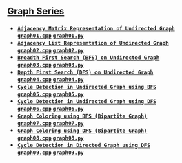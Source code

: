 <h2 > 
    <a href="https://youtube.com/playlist?list=PLgUwDviBIf0rGEWe64KWas0Nryn7SCRWw"> Graph Series </a>
</h2>

<b>

- [`Adjacency Matrix Representation of Undirected Graph`](https://youtu.be/bTtm2ky7I3Y)  
    [`graph01.cpp`](c++/graph01.cpp) [`graph01.py`](python/graph01.py)  
- [`Adjacency List Representation of Undirected Graph`](https://youtu.be/bTtm2ky7I3Y)  
    [`graph02.cpp`](c++/graph02.cpp) [`graph02.py`](python/graph02.py) 
- [`Breadth First Search (BFS) on Undirected Graph`](https://youtu.be/UeE67iCK2lQ)  
    [`graph03.cpp`](c++/graph03.cpp) [`graph03.py`](python/graph03.py) 
- [`Depth First Search (DFS) on Undirected Graph`](https://youtu.be/uDWljP2PGmU)  
    [`graph04.cpp`](c++/graph04.cpp) [`graph04.py`](python/graph04.py) 
- [`Cycle Detection in Undirected Graph using BFS`](https://youtu.be/A8ko93TyOns)  
    [`graph05.cpp`](c++/graph05.cpp) [`graph05.py`](python/graph05.py) 
- [`Cycle Detection in Undirected Graph using DFS`](https://youtu.be/Y9NFqI6Pzd4)  
    [`graph06.cpp`](c++/graph06.cpp) [`graph06.py`](python/graph06.py) 
- [`Graph Coloring using BFS (Bipartite Graph)`](https://youtu.be/nbgaEu-pvkU)  
    [`graph07.cpp`](c++/graph07.cpp) [`graph07.py`](python/graph07.py) 
- [`Graph Coloring using DFS (Bipartite Graph)`](https://youtu.be/uC884ske2uQ)  
    [`graph08.cpp`](c++/graph08.cpp) [`graph08.py`](python/graph08.py) 
- [`Cycle Detection in Directed Graph using DFS`](https://youtu.be/uzVUw90ZFIg)  
    [`graph09.cpp`](c++/graph09.cpp) [`graph09.py`](python/graph09.py) 
</b>

<!-- 
git rm -r --cached . && git add . && git commit -m "."
g++ graph01.cpp && cat input.txt | ./a.out
cat input.txt | python3 graph01.py -->
